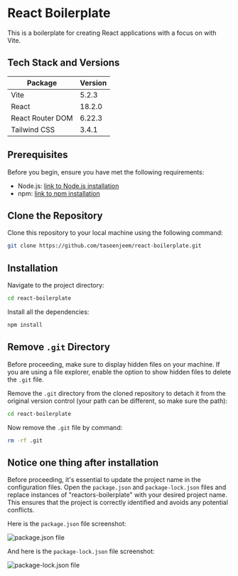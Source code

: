 # React Boilerplate

This is a boilerplate for creating React applications with a focus on with Vite.

## Tech Stack and Versions

| Package          | Version |
| ---------------- | ------- |
| Vite             | 5.2.3   |
| React            | 18.2.0  |
| React Router DOM | 6.22.3  |
| Tailwind CSS     | 3.4.1   |

## Prerequisites

Before you begin, ensure you have met the following requirements:

- Node.js: [link to Node.js installation](https://nodejs.org/)
- npm: [link to npm installation](https://www.npmjs.com/)

## Clone the Repository

Clone this repository to your local machine using the following command:

```bash
git clone https://github.com/taseenjeem/react-boilerplate.git
```

## Installation

Navigate to the project directory:

```bash
cd react-boilerplate
```

Install all the dependencies:

```bash
npm install
```

## Remove `.git` Directory

Before proceeding, make sure to display hidden files on your machine. If you are using a file explorer, enable the option to show hidden files to delete the `.git` file.

Remove the `.git` directory from the cloned repository to detach it from the original version control (your path can be different, so make sure the path):

```bash
cd react-boilerplate
```

Now remove the `.git` file by command:

```bash
rm -rf .git
```

## Notice one thing after installation

Before proceeding, it's essential to update the project name in the configuration files. Open the `package.json` and `package-lock.json` files and replace instances of "reactors-boilerplate" with your desired project name. This ensures that the project is correctly identified and avoids any potential conflicts.

Here is the `package.json` file screenshot:

![package.json file](https://i.ibb.co/rbqX02K/package.png)

And here is the `package-lock.json` file screenshot:

![package-lock.json file](https://i.ibb.co/yXQHHxT/package-lock.png)
